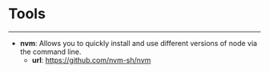 
# Tools
---
- **nvm**: Allows you to quickly install and use different versions of node via the command line.
  - **url**: https://github.com/nvm-sh/nvm
